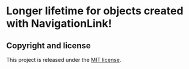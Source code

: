 # Longer lifetime for objects created with NavigationLink!

## Copyright and license

This project is released under the [MIT license](https://github.com/mntone/LifetimeIsLongSample/blob/main/LICENSE.txt).
